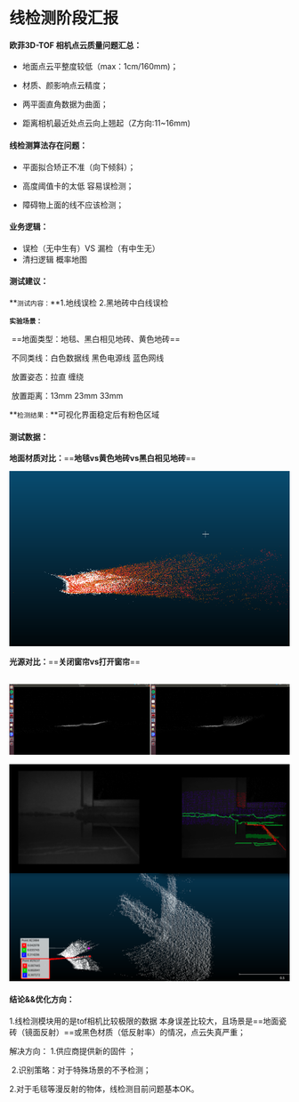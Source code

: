 # 线检测阶段汇报

#### 欧菲3D-TOF 相机点云质量问题汇总：

- 地面点云平整度较低（max：1cm/160mm)；

- 材质、颜影响点云精度；

- 两平面直角数据为曲面；

- 距离相机最近处点云向上翘起（Z方向:11~16mm)

  

#### 线检测算法存在问题：

- 平面拟合矫正不准（向下倾斜）；

- 高度阈值卡的太低 容易误检测；

- 障碍物上面的线不应该检测；

  

#### 业务逻辑：

- 误检（无中生有）VS  漏检（有中生无）
- 清扫逻辑 概率地图



#### 测试建议：

**`测试内容：`**1.地线误检  2.黑地砖中白线误检

**`实验场景：`**

​			==地面类型：地毯、黑白相见地砖、黄色地砖==

​			不同类线：白色数据线 黑色电源线 蓝色网线

​			放置姿态：拉直 缠绕

​			放置距离：13mm     23mm    33mm

**`检测结果：`**可视化界面稳定后有粉色区域



#### **测试数据：**

**地面材质对比：**==**地毯vs黄色地砖vs黑白相见地砖**==

<img src="%E7%BA%BF%E6%A3%80%E6%B5%8B%E9%98%B6%E6%AE%B5%E6%B1%87%E6%8A%A5.assets/2021-08-19%2010-21-27%20%E7%9A%84%E5%B1%8F%E5%B9%95%E6%88%AA%E5%9B%BE.png" alt="2021-08-19 10-21-27 的屏幕截图" style="zoom:80%;" />

**光源对比：**==**关闭窗帘vs打开窗帘**==           

​		       ![2021-08-23 10-11-14 的屏幕截图](%E7%BA%BF%E6%A3%80%E6%B5%8B%E9%98%B6%E6%AE%B5%E6%B1%87%E6%8A%A5.assets/2021-08-23%2010-11-14%20%E7%9A%84%E5%B1%8F%E5%B9%95%E6%88%AA%E5%9B%BE-16296847702691.png)

<img src="%E7%BA%BF%E6%A3%80%E6%B5%8B%E9%98%B6%E6%AE%B5%E6%B1%87%E6%8A%A5.assets/2021-08-19%2010-54-28%20%E7%9A%84%E5%B1%8F%E5%B9%95%E6%88%AA%E5%9B%BE.png" alt="2021-08-19 10-54-28 的屏幕截图" style="zoom:80%;" />





#### **结论&&优化方向：**

1.线检测模块用的是tof相机比较极限的数据 本身误差比较大，且场景是==地面瓷砖（镜面反射）==或黑色材质（低反射率）的情况，点云失真严重；

  解决方向： 1.供应商提供新的固件 ；

​                      2.识别策略：对于特殊场景的不予检测；

2.对于毛毯等漫反射的物体，线检测目前问题基本OK。

